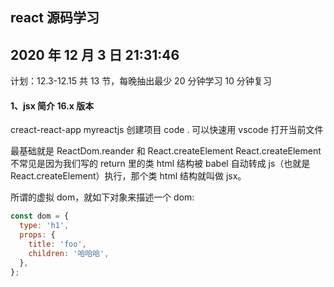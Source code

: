 <!--
 * @文件描述:
 * @公司: thundersdata
 * @作者: 于效仟
 * @Date: 2020-12-03 21:31:09
 * @LastEditors: 于效仟
 * @LastEditTime: 2020-12-03 22:06:38
-->

## react 源码学习

## 2020 年 12 月 3 日 21:31:46

计划：12.3-12.15
共 13 节，每晚抽出最少 20 分钟学习 10 分钟复习

#### 1、jsx 简介 16.x 版本

creact-react-app myreactjs 创建项目 code . 可以快速用 vscode 打开当前文件

最基础就是 ReactDom.reander 和 React.createElement
React.createElement 不常见是因为我们写的 return 里的类 html 结构被 babel 自动转成 js（也就是 React.createElement）执行，那个类 html 结构就叫做 jsx。

所谓的虚拟 dom，就如下对象来描述一个 dom:

```js
const dom = {
  type: 'h1',
  props: {
    title: 'foo',
    children: '哈哈哈',
  },
};
```
